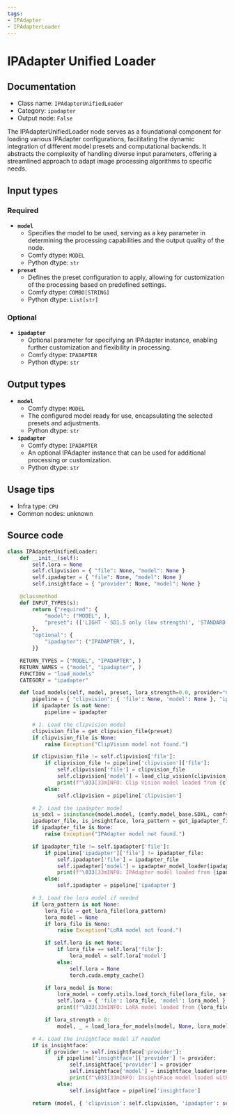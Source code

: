 ```yaml
---
tags:
- IPAdapter
- IPAdapterLoader
---
```


# IPAdapter Unified Loader
## Documentation
- Class name: `IPAdapterUnifiedLoader`
- Category: `ipadapter`
- Output node: `False`

The IPAdapterUnifiedLoader node serves as a foundational component for loading various IPAdapter configurations, facilitating the dynamic integration of different model presets and computational backends. It abstracts the complexity of handling diverse input parameters, offering a streamlined approach to adapt image processing algorithms to specific needs.
## Input types
### Required
- **`model`**
    - Specifies the model to be used, serving as a key parameter in determining the processing capabilities and the output quality of the node.
    - Comfy dtype: `MODEL`
    - Python dtype: `str`
- **`preset`**
    - Defines the preset configuration to apply, allowing for customization of the processing based on predefined settings.
    - Comfy dtype: `COMBO[STRING]`
    - Python dtype: `List[str]`
### Optional
- **`ipadapter`**
    - Optional parameter for specifying an IPAdapter instance, enabling further customization and flexibility in processing.
    - Comfy dtype: `IPADAPTER`
    - Python dtype: `str`
## Output types
- **`model`**
    - Comfy dtype: `MODEL`
    - The configured model ready for use, encapsulating the selected presets and adjustments.
    - Python dtype: `str`
- **`ipadapter`**
    - Comfy dtype: `IPADAPTER`
    - An optional IPAdapter instance that can be used for additional processing or customization.
    - Python dtype: `str`
## Usage tips
- Infra type: `CPU`
- Common nodes: unknown


## Source code
```python
class IPAdapterUnifiedLoader:
    def __init__(self):
        self.lora = None
        self.clipvision = { "file": None, "model": None }
        self.ipadapter = { "file": None, "model": None }
        self.insightface = { "provider": None, "model": None }

    @classmethod
    def INPUT_TYPES(s):
        return {"required": {
            "model": ("MODEL", ),
            "preset": (['LIGHT - SD1.5 only (low strength)', 'STANDARD (medium strength)', 'VIT-G (medium strength)', 'PLUS (high strength)', 'PLUS FACE (portraits)', 'FULL FACE - SD1.5 only (portraits stronger)'], ),
        },
        "optional": {
            "ipadapter": ("IPADAPTER", ),
        }}

    RETURN_TYPES = ("MODEL", "IPADAPTER", )
    RETURN_NAMES = ("model", "ipadapter", )
    FUNCTION = "load_models"
    CATEGORY = "ipadapter"

    def load_models(self, model, preset, lora_strength=0.0, provider="CPU", ipadapter=None):
        pipeline = { "clipvision": { 'file': None, 'model': None }, "ipadapter": { 'file': None, 'model': None }, "insightface": { 'provider': None, 'model': None } }
        if ipadapter is not None:
            pipeline = ipadapter

        # 1. Load the clipvision model
        clipvision_file = get_clipvision_file(preset)
        if clipvision_file is None:
            raise Exception("ClipVision model not found.")

        if clipvision_file != self.clipvision['file']:
            if clipvision_file != pipeline['clipvision']['file']:
                self.clipvision['file'] = clipvision_file
                self.clipvision['model'] = load_clip_vision(clipvision_file)
                print(f"\033[33mINFO: Clip Vision model loaded from {clipvision_file}\033[0m")
            else:
                self.clipvision = pipeline['clipvision']

        # 2. Load the ipadapter model
        is_sdxl = isinstance(model.model, (comfy.model_base.SDXL, comfy.model_base.SDXLRefiner, comfy.model_base.SDXL_instructpix2pix))
        ipadapter_file, is_insightface, lora_pattern = get_ipadapter_file(preset, is_sdxl)
        if ipadapter_file is None:
            raise Exception("IPAdapter model not found.")

        if ipadapter_file != self.ipadapter['file']:
            if pipeline['ipadapter']['file'] != ipadapter_file:
                self.ipadapter['file'] = ipadapter_file
                self.ipadapter['model'] = ipadapter_model_loader(ipadapter_file)
                print(f"\033[33mINFO: IPAdapter model loaded from {ipadapter_file}\033[0m")
            else:
                self.ipadapter = pipeline['ipadapter']

        # 3. Load the lora model if needed
        if lora_pattern is not None:
            lora_file = get_lora_file(lora_pattern)
            lora_model = None
            if lora_file is None:
                raise Exception("LoRA model not found.")

            if self.lora is not None:
                if lora_file == self.lora['file']:
                    lora_model = self.lora['model']
                else:
                    self.lora = None
                    torch.cuda.empty_cache()

            if lora_model is None:
                lora_model = comfy.utils.load_torch_file(lora_file, safe_load=True)
                self.lora = { 'file': lora_file, 'model': lora_model }
                print(f"\033[33mINFO: LoRA model loaded from {lora_file}\033[0m")

            if lora_strength > 0:
                model, _ = load_lora_for_models(model, None, lora_model, lora_strength, 0)

        # 4. Load the insightface model if needed
        if is_insightface:
            if provider != self.insightface['provider']:
                if pipeline['insightface']['provider'] != provider:
                    self.insightface['provider'] = provider
                    self.insightface['model'] = insightface_loader(provider)
                    print(f"\033[33mINFO: InsightFace model loaded with {provider} provider\033[0m")
                else:
                    self.insightface = pipeline['insightface']

        return (model, { 'clipvision': self.clipvision, 'ipadapter': self.ipadapter, 'insightface': self.insightface }, )

```
